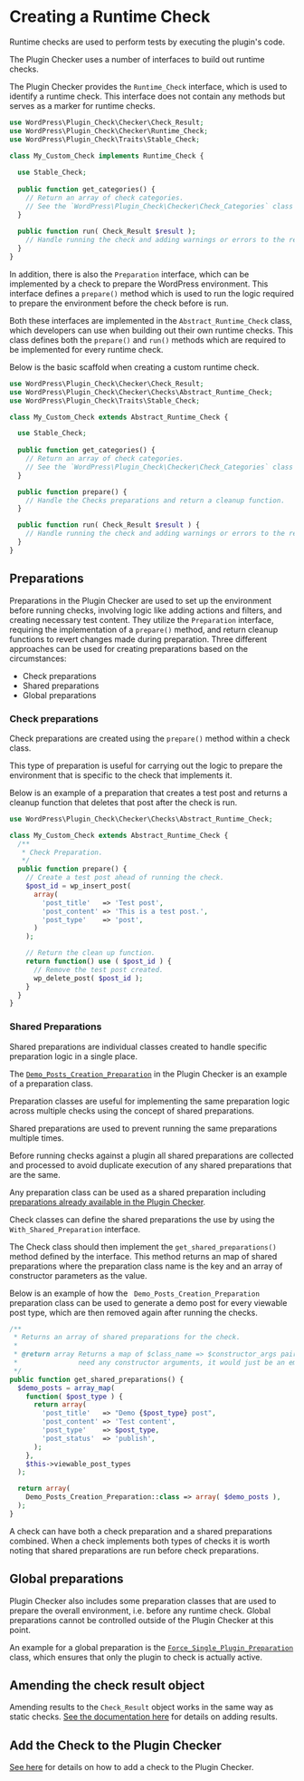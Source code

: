 # Creating a Runtime Check

Runtime checks are used to perform tests by executing the plugin's code.

The Plugin Checker uses a number of interfaces to build out runtime checks.

The Plugin Checker provides the `Runtime_Check` interface, which is used to identify a runtime check. This interface does not contain any methods but serves as a marker for runtime checks.

```php
use WordPress\Plugin_Check\Checker\Check_Result;
use WordPress\Plugin_Check\Checker\Runtime_Check;
use WordPress\Plugin_Check\Traits\Stable_Check;

class My_Custom_Check implements Runtime_Check {
  
  use Stable_Check;
  
  public function get_categories() {
    // Return an array of check categories.
    // See the `WordPress\Plugin_Check\Checker\Check_Categories` class for available categories.
  }
  
  public function run( Check_Result $result );
    // Handle running the check and adding warnings or errors to the result.
  }
}
```

In addition, there is also the `Preparation` interface, which can be implemented by a check to prepare the WordPress environment. This interface defines a `prepare()` method which is used to run the logic required to prepare the environment before the check before is run.

Both these interfaces are implemented in the `Abstract_Runtime_Check` class, which developers can use when building out their own runtime checks. This class defines both the `prepare()` and `run()` methods which are required to be implemented for every runtime check.

Below is the basic scaffold when creating a custom runtime check.

```php
use WordPress\Plugin_Check\Checker\Check_Result;
use WordPress\Plugin_Check\Checker\Checks\Abstract_Runtime_Check;
use WordPress\Plugin_Check\Traits\Stable_Check;

class My_Custom_Check extends Abstract_Runtime_Check {

  use Stable_Check;
  
  public function get_categories() {
    // Return an array of check categories.
    // See the `WordPress\Plugin_Check\Checker\Check_Categories` class for available categories.
  }

  public function prepare() {
    // Handle the Checks preparations and return a cleanup function.
  }

  public function run( Check_Result $result ) {
    // Handle running the check and adding warnings or errors to the result.
  }
}
```

## Preparations

Preparations in the Plugin Checker are used to set up the environment before running checks, involving logic like adding actions and filters, and creating necessary test content. They utilize the `Preparation` interface, requiring the implementation of a `prepare()` method, and return cleanup functions to revert changes made during preparation.
Three different approaches can be used for creating preparations based on the circumstances:

* Check preparations
* Shared preparations
* Global preparations

### Check preparations

Check preparations are created using the `prepare()` method within a check class.

This type of preparation is useful for carrying out the logic to prepare the environment that is specific to the check that implements it.

Below is an example of a preparation that creates a test post and returns a cleanup function that deletes that post after the check is run.

```php
use WordPress\Plugin_Check\Checker\Checks\Abstract_Runtime_Check;

class My_Custom_Check extends Abstract_Runtime_Check {
  /**
   * Check Preparation.
   */
  public function prepare() {
    // Create a test post ahead of running the check.
    $post_id = wp_insert_post(
      array(
        'post_title'   => 'Test post',
        'post_content' => 'This is a test post.',
        'post_type'    => 'post',
      )
    );

    // Return the clean up function.
    return function() use ( $post_id ) {
      // Remove the test post created.
      wp_delete_post( $post_id );
    }
  }
}
```

### Shared Preparations

Shared preparations are individual classes created to handle specific preparation logic in a single place.

The [`Demo_Posts_Creation_Preparation`](https://github.com/10up/plugin-check/blob/trunk/includes/Checker/Preparations/Demo_Posts_Creation_Preparation.php) in the Plugin Checker is an example of a preparation class.

Preparation classes are useful for implementing the same preparation logic across multiple checks using the concept of shared preparations.

Shared preparations are used to prevent running the same preparations multiple times.

Before running checks against a plugin all shared preparations are collected and processed to avoid duplicate execution of any shared preparations that are the same. 

Any preparation class can be used as a shared preparation including [preparations already available in the Plugin Checker](https://github.com/10up/plugin-check/blob/trunk/includes/Checker/Preparations).

Check classes can define the shared preparations the use by using the `With_Shared_Preparation` interface.

The Check class should then implement the `get_shared_preparations()` method defined by the interface. This method returns an map of shared preparations where the preparation class name is the key and an array of constructor parameters as the value.

Below is an example of how the ` Demo_Posts_Creation_Preparation` preparation class can be used to generate a demo post for every viewable post type, which are then removed again after running the checks.

```php
/**
 * Returns an array of shared preparations for the check.
 *
 * @return array Returns a map of $class_name => $constructor_args pairs. If the class does not
 *               need any constructor arguments, it would just be an empty array.
 */
public function get_shared_preparations() {
  $demo_posts = array_map(
    function( $post_type ) {
      return array(
        'post_title'   => "Demo {$post_type} post",
        'post_content' => 'Test content',
        'post_type'    => $post_type,
        'post_status'  => 'publish',
      );
    },
    $this->viewable_post_types
  );

  return array(
    Demo_Posts_Creation_Preparation::class => array( $demo_posts ),
  );
}
```

A check can have both a check preparation and a shared preparations combined. When a check implements both types of checks it is worth noting that shared preparations are run before check preparations.

## Global preparations

Plugin Checker also includes some preparation classes that are used to prepare the overall environment, i.e. before any runtime check. Global preparations cannot be controlled outside of the Plugin Checker at this point.

An example for a global preparation is the [`Force_Single_Plugin_Preparation`](https://github.com/10up/plugin-check/blob/trunk/includes/Checker/Preparations/Force_Single_Plugin_Preparation.php) class, which ensures that only the plugin to check is actually active.

## Amending the check result object

Amending results to the `Check_Result` object works in the same way as static checks. [See the documentation here](./creating-a-static-check.md#amending-the-check-result-object) for details on adding results.

## Add the Check to the Plugin Checker

[See here](./creating-a-static-check.md#add-the-check-to-the-plugin-checker) for details on how to add a check to the Plugin Checker.
